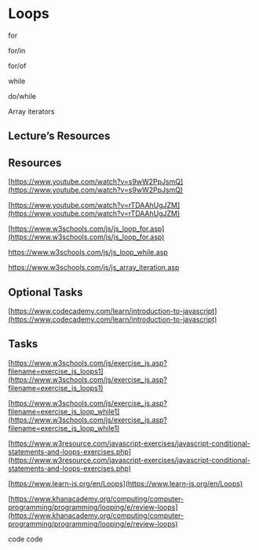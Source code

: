 
# Loops

for

for/in

for/of

while

do/while

Array iterators

## Lecture’s Resources

## Resources

[https://www.youtube.com/watch?v=s9wW2PpJsmQ](https://www.youtube.com/watch?v=s9wW2PpJsmQ)

[https://www.youtube.com/watch?v=rTDAAhUgJZM](https://www.youtube.com/watch?v=rTDAAhUgJZM)

[https://www.w3schools.com/js/js_loop_for.asp](https://www.w3schools.com/js/js_loop_for.asp)

https://www.w3schools.com/js/js_loop_while.asp

https://www.w3schools.com/js/js_array_iteration.asp

## Optional Tasks

[https://www.codecademy.com/learn/introduction-to-javascript](https://www.codecademy.com/learn/introduction-to-javascript)


## Tasks

[https://www.w3schools.com/js/exercise_js.asp?filename=exercise_js_loops1](https://www.w3schools.com/js/exercise_js.asp?filename=exercise_js_loops1)

[https://www.w3schools.com/js/exercise_js.asp?filename=exercise_js_loop_while1](https://www.w3schools.com/js/exercise_js.asp?filename=exercise_js_loop_while1)

[https://www.w3resource.com/javascript-exercises/javascript-conditional-statements-and-loops-exercises.php](https://www.w3resource.com/javascript-exercises/javascript-conditional-statements-and-loops-exercises.php)

[https://www.learn-js.org/en/Loops](https://www.learn-js.org/en/Loops)

[https://www.khanacademy.org/computing/computer-programming/programming/looping/e/review-loops](https://www.khanacademy.org/computing/computer-programming/programming/looping/e/review-loops)



code code